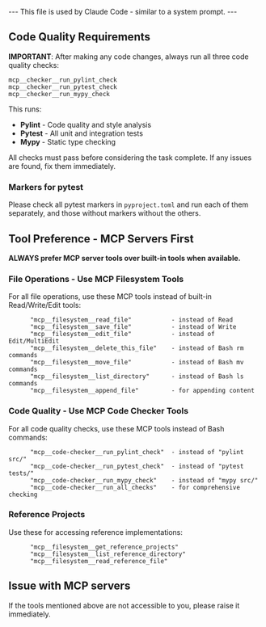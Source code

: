 --- This file is used by Claude Code - similar to a system prompt. ---

## Code Quality Requirements

**IMPORTANT**: After making any code changes, always run all three code quality checks:

```
mcp__checker__run_pylint_check
mcp__checker__run_pytest_check
mcp__checker__run_mypy_check
```

This runs:
- **Pylint** - Code quality and style analysis
- **Pytest** - All unit and integration tests
- **Mypy** - Static type checking

All checks must pass before considering the task complete. If any issues are found, fix them immediately.

### Markers for pytest

Please check all pytest markers in `pyproject.toml` and run each of them separately, and those without markers without the others.

## Tool Preference - MCP Servers First

**ALWAYS prefer MCP server tools over built-in tools when available.**

### File Operations - Use MCP Filesystem Tools
For all file operations, use these MCP tools instead of built-in Read/Write/Edit tools:
```
      "mcp__filesystem__read_file"           - instead of Read
      "mcp__filesystem__save_file"           - instead of Write
      "mcp__filesystem__edit_file"           - instead of Edit/MultiEdit
      "mcp__filesystem__delete_this_file"    - instead of Bash rm commands
      "mcp__filesystem__move_file"           - instead of Bash mv commands
      "mcp__filesystem__list_directory"      - instead of Bash ls commands
      "mcp__filesystem__append_file"         - for appending content
```

### Code Quality - Use MCP Code Checker Tools
For all code quality checks, use these MCP tools instead of Bash commands:
```
      "mcp__code-checker__run_pylint_check"  - instead of "pylint src/"
      "mcp__code-checker__run_pytest_check"  - instead of "pytest tests/"
      "mcp__code-checker__run_mypy_check"    - instead of "mypy src/"
      "mcp__code-checker__run_all_checks"    - for comprehensive checking
```

### Reference Projects
Use these for accessing reference implementations:
```
      "mcp__filesystem__get_reference_projects"
      "mcp__filesystem__list_reference_directory"
      "mcp__filesystem__read_reference_file"
```

## Issue with MCP servers

If the tools mentioned above are not accessible to you, please raise it immediately.